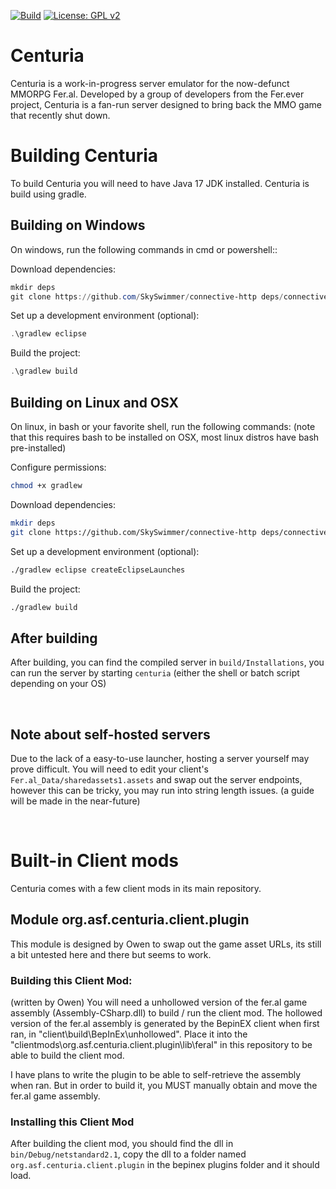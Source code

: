 [![Build](https://github.com/Cpeers1/Centuria/actions/workflows/gradle.yml/badge.svg)](https://github.com/Cpeers1/Centuria/actions) [![License: GPL v2](https://img.shields.io/badge/License-GPL%20v2-blue.svg)](https://www.gnu.org/licenses/old-licenses/gpl-2.0.en.html)

# Centuria
Centuria is a work-in-progress server emulator for the now-defunct MMORPG Fer.al. Developed by a group of developers from the Fer.ever project, Centuria is a fan-run server designed to bring back the MMO game that recently shut down.

# Building Centuria
To build Centuria you will need to have Java 17 JDK installed. Centuria is build using gradle. 

## Building on Windows
On windows, run the following commands in cmd or powershell::

Download dependencies:
```powershell
mkdir deps
git clone https://github.com/SkySwimmer/connective-http deps/connective-http
```

Set up a development environment (optional):
```powershell
.\gradlew eclipse
```

Build the project:
```powershell
.\gradlew build
```

## Building on Linux and OSX
On linux, in bash or your favorite shell, run the following commands: (note that this requires bash to be installed on OSX, most linux distros have bash pre-installed)

Configure permissions:
```bash
chmod +x gradlew
```

Download dependencies:
```bash
mkdir deps
git clone https://github.com/SkySwimmer/connective-http deps/connective-http
```

Set up a development environment (optional):
```bash
./gradlew eclipse createEclipseLaunches
```

Build the project:
```bash
./gradlew build
```

## After building
After building, you can find the compiled server in `build/Installations`, you can run the server by starting `centuria` (either the shell or batch script depending on your OS)

<br/>

## Note about self-hosted servers
Due to the lack of a easy-to-use launcher, hosting a server yourself may prove difficult. You will need to edit your client's `Fer.al_Data/sharedassets1.assets` and swap out the server endpoints, however this can be tricky, you may run into string length issues. (a guide will be made in the near-future)

<br/>


# Built-in Client mods
Centuria comes with a few client mods in its main repository. 

## Module org.asf.centuria.client.plugin
This module is designed by Owen to swap out the game asset URLs, its still a bit untested here and there but seems to work.

### Building this Client Mod:
(written by Owen)
You will need a unhollowed version of the fer.al game assembly (Assembly-CSharp.dll) to build / run the client mod.
The hollowed version of the fer.al assembly is generated by the BepinEX client when first ran, in "client\build\BepInEx\unhollowed".
Place it into the "clientmods\org.asf.centuria.client.plugin\lib\feral" in this repository to be able to build the client mod.

I have plans to write the plugin to be able to self-retrieve the assembly when ran.
But in order to build it, you MUST manually obtain and move the fer.al game assembly.

### Installing this Client Mod
After building the client mod, you should find the dll in `bin/Debug/netstandard2.1`, copy the dll to a folder named `org.asf.centuria.client.plugin` in the bepinex plugins folder and it should load.
